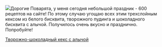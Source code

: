 <!--2025-09-24 11:01:48-->
<div class="yb">
  <div class="rss povarenok"><a href="https://www.povarenok.ru/recipes/show/183108/"><img src="https://www.povarenok.ru/data/cache/2025sep/24/48/3190835_88139-640x480.jpg"></a>Дорогие Поварята, у меня сегодня небольшой праздник - 600 рецептов на сайте! По этому случаю угощаю всех этим трехслойным кексом из белого бисквита, творожного пудинга и шоколадного бисквита с алычой. Получилось очень вкусно и празднично. Попробуйте! <p class="titl"><a href="https://www.povarenok.ru/recipes/show/183108/">Творожно-шоколадный кекс с алычой</a></p></div>
</div>
